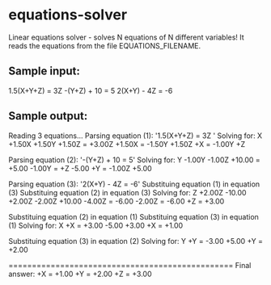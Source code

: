 # equations-solver
Linear equations solver - solves N equations of N different variables!
It reads the equations from the file EQUATIONS_FILENAME.

## Sample input:
1.5(X+Y+Z) = 3Z 
-(Y+Z) + 10 = 5
2(X+Y) - 4Z = -6


## Sample output:
Reading 3 equations...
Parsing equation (1): '1.5(X+Y+Z) = 3Z '
Solving for: X
+1.50X +1.50Y +1.50Z  = +3.00Z
+1.50X  = -1.50Y +1.50Z
+X  = -1.00Y +Z

Parsing equation (2): '-(Y+Z) + 10 = 5'
Solving for: Y
-1.00Y -1.00Z +10.00  = +5.00
-1.00Y  = +Z -5.00
+Y  = -1.00Z +5.00

Parsing equation (3): '2(X+Y) - 4Z = -6'
Substituing equation (1) in equation (3)
Substituing equation (2) in equation (3)
Solving for: Z
+2.00Z -10.00 +2.00Z -2.00Z +10.00 -4.00Z  = -6.00
-2.00Z  = -6.00
+Z  = +3.00

Substituing equation (2) in equation (1)
Substituing equation (3) in equation (1)
Solving for: X
+X  = +3.00 -5.00 +3.00
+X  = +1.00

Substituing equation (3) in equation (2)
Solving for: Y
+Y  = -3.00 +5.00
+Y  = +2.00


================================================
Final answer:
+X  = +1.00
+Y  = +2.00
+Z  = +3.00
